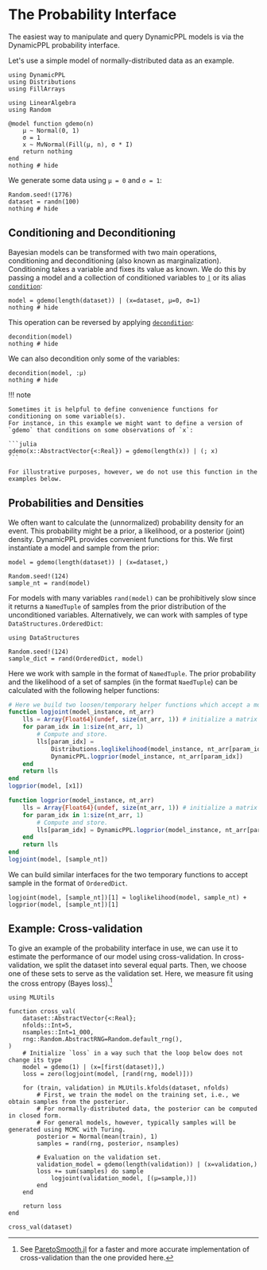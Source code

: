 # The Probability Interface

The easiest way to manipulate and query DynamicPPL models is via the DynamicPPL probability interface.

Let's use a simple model of normally-distributed data as an example.

```@example probinterface
using DynamicPPL
using Distributions
using FillArrays

using LinearAlgebra
using Random

@model function gdemo(n)
    μ ~ Normal(0, 1)
    σ = 1
    x ~ MvNormal(Fill(μ, n), σ * I)
    return nothing
end
nothing # hide
```

We generate some data using `μ = 0` and `σ = 1`:

```@example probinterface
Random.seed!(1776)
dataset = randn(100)
nothing # hide
```

## Conditioning and Deconditioning

Bayesian models can be transformed with two main operations, conditioning and deconditioning (also known as marginalization).
Conditioning takes a variable and fixes its value as known.
We do this by passing a model and a collection of conditioned variables to [`|`](@ref) or its alias [`condition`](@ref):

```@example probinterface
model = gdemo(length(dataset)) | (x=dataset, μ=0, σ=1)
nothing # hide
```

This operation can be reversed by applying [`decondition`](@ref):

```@example probinterface
decondition(model)
nothing # hide
```

We can also decondition only some of the variables:
```@example probinterface
decondition(model, :μ)
nothing # hide
```

!!! note
    
    Sometimes it is helpful to define convenience functions for conditioning on some variable(s).
    For instance, in this example we might want to define a version of `gdemo` that conditions on some observations of `x`:
    
    ```julia
    gdemo(x::AbstractVector{<:Real}) = gdemo(length(x)) | (; x)
    ```
    
    For illustrative purposes, however, we do not use this function in the examples below.

## Probabilities and Densities

We often want to calculate the (unnormalized) probability density for an event.
This probability might be a prior, a likelihood, or a posterior (joint) density.
DynamicPPL provides convenient functions for this.
We first instantiate a model and sample from the prior:

```@example probinterface
model = gdemo(length(dataset)) | (x=dataset,)

Random.seed!(124)
sample_nt = rand(model)
```

For models with many variables `rand(model)` can be prohibitively slow since it returns a `NamedTuple` of samples from the prior distribution of the unconditioned variables.
Alternatively, we can work with samples of type `DataStructures.OrderedDict`:

```@example probinterface
using DataStructures

Random.seed!(124)
sample_dict = rand(OrderedDict, model)
```

Here we work with sample in the format of `NamedTuple`.
The prior probability and the likelihood of a set of samples (in the format `NaedTuple`) can be calculated with the following helper functions:

```julia
# Here we build two loosen/temporary helper functions which accept a model and a vector of named tuples (therefore a single NamedTuple needs to be square bracketed to be made a vector) as arguments, and output a vector of logjoints.
function logjoint(model_instance, nt_arr)
    lls = Array{Float64}(undef, size(nt_arr, 1)) # initialize a matrix to store the evaluated log posterior
    for param_idx in 1:size(nt_arr, 1)
        # Compute and store.
        lls[param_idx] =
            Distributions.loglikelihood(model_instance, nt_arr[param_idx]) +
            DynamicPPL.logprior(model_instance, nt_arr[param_idx])
    end
    return lls
end
logprior(model, [x1])

function logprior(model_instance, nt_arr)
    lls = Array{Float64}(undef, size(nt_arr, 1)) # initialize a matrix to store the evaluated log posterior
    for param_idx in 1:size(nt_arr, 1)
        # Compute and store.
        lls[param_idx] = DynamicPPL.logprior(model_instance, nt_arr[param_idx])
    end
    return lls
end
logjoint(model, [sample_nt])
```

We can build similar interfaces for the two temporary functions to accept sample in the format of `OrderedDict`.

```@example probinterface
logjoint(model, [sample_nt])[1] ≈ loglikelihood(model, sample_nt) + logprior(model, [sample_nt])[1]
```

## Example: Cross-validation

To give an example of the probability interface in use, we can use it to estimate the performance of our model using cross-validation.
In cross-validation, we split the dataset into several equal parts.
Then, we choose one of these sets to serve as the validation set.
Here, we measure fit using the cross entropy (Bayes loss).[^1]

```@example probinterface
using MLUtils

function cross_val(
    dataset::AbstractVector{<:Real};
    nfolds::Int=5,
    nsamples::Int=1_000,
    rng::Random.AbstractRNG=Random.default_rng(),
)
    # Initialize `loss` in a way such that the loop below does not change its type
    model = gdemo(1) | (x=[first(dataset)],)
    loss = zero(logjoint(model, [rand(rng, model)]))

    for (train, validation) in MLUtils.kfolds(dataset, nfolds)
        # First, we train the model on the training set, i.e., we obtain samples from the posterior.
        # For normally-distributed data, the posterior can be computed in closed form.
        # For general models, however, typically samples will be generated using MCMC with Turing.
        posterior = Normal(mean(train), 1)
        samples = rand(rng, posterior, nsamples)

        # Evaluation on the validation set.
        validation_model = gdemo(length(validation)) | (x=validation,)
        loss += sum(samples) do sample
            logjoint(validation_model, [(μ=sample,)])
        end
    end

    return loss
end

cross_val(dataset)
```

[^1]: See [ParetoSmooth.jl](https://github.com/TuringLang/ParetoSmooth.jl) for a faster and more accurate implementation of cross-validation than the one provided here.
